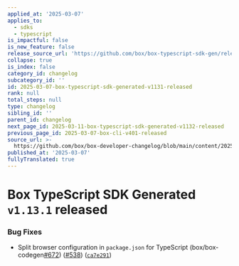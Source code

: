 ```yaml
---
applied_at: '2025-03-07'
applies_to:
  - sdks
  - typescript
is_impactful: false
is_new_feature: false
release_source_url: 'https://github.com/box/box-typescript-sdk-gen/releases/tag/v1.13.1'
collapse: true
is_index: false
category_id: changelog
subcategory_id: ''
id: 2025-03-07-box-typescript-sdk-generated-v1131-released
rank: null
total_steps: null
type: changelog
sibling_id: ''
parent_id: changelog
next_page_id: 2025-03-11-box-typescript-sdk-generated-v1132-released
previous_page_id: 2025-03-07-box-cli-v401-released
source_url: >-
  https://github.com/box/box-developer-changelog/blob/main/content/2025/03-07-box-typescript-sdk-generated-v1131-released.md
published_at: '2025-03-07'
fullyTranslated: true
---
```

# Box TypeScript SDK Generated `v1.13.1` released

### Bug Fixes

* Split browser configuration in `package.json` for TypeScript (box/box-codegen[#672][1]) ([#538][2]) ([`ca7e291`][3])

[1]: https://github.com/box/box-typescript-sdk-gen/issues/672

[2]: https://github.com/box/box-typescript-sdk-gen/issues/538

[3]: https://github.com/box/box-typescript-sdk-gen/commit/ca7e29180e450cbb346a76aadfdade1062559b1e
